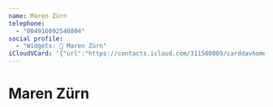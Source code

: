 ```yaml
---
name: Maren Zürn
telephone:
  - "004916092540804"
social profile:
  - "Widgets: 🔄 Maren Zürn"
iCloudVCard: '{"url":"https://contacts.icloud.com/311500889/carddavhome/card/ZDM0ZWQwMTktY2E1OC00ZGE1LTg0MzItNmJmYjBlMDFkNmQz.vcf","etag":"\"kmfheot6\"","data":"BEGIN:VCARD\r\nVERSION:3.0\r\nFN:\r\nN:Zürn;Maren;;;\r\nUID:d34ed019-ca58-4da5-8432-6bfb0e01d6d3\r\nPRODID:ez-vcard 0.9.13-fc\r\nREV:2025-04-03T22:09:16Z\r\nORG:;\r\nTEL;TYPE=CELL:004916092540804\r\nX-SOCIALPROFILE;CHARSET=UTF-8;TYPE=widgets:🔄 Maren Zürn\r\nEND:VCARD"}'
---
```

# Maren Zürn